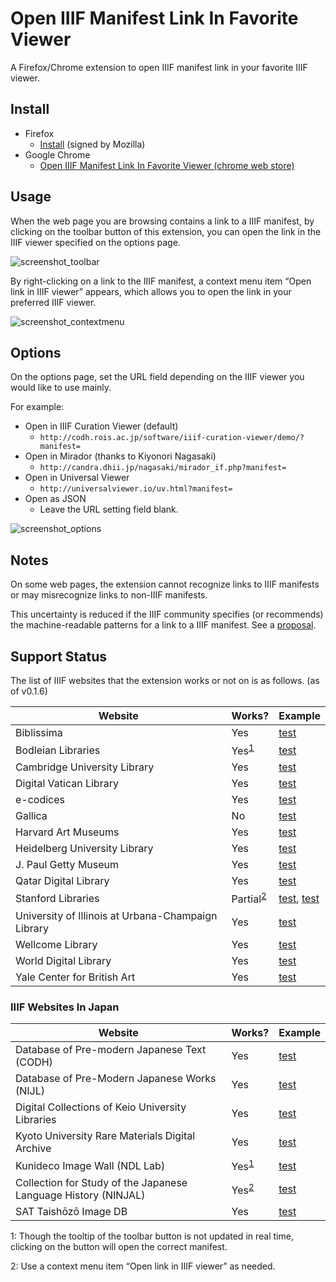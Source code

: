 # Open IIIF Manifest Link In Favorite Viewer

A Firefox/Chrome extension to open IIIF manifest link in your favorite IIIF viewer.

## Install

- Firefox
    - [Install](https://2sc1815j.github.io/Open_IIIF_Manifest_Link_In_Favorite_Viewer/install.html) (signed by Mozilla)
- Google Chrome
    - [Open IIIF Manifest Link In Favorite Viewer (chrome web store)](https://chrome.google.com/webstore/detail/open-iiif-manifest-link-i/pdkbceoglenaneaoebcagpbkocpkhajl)

## Usage

When the web page you are browsing contains a link to a IIIF manifest, by clicking on the toolbar button of this extension, you can open the link in the IIIF viewer specified on the options page.

![screenshot_toolbar](https://lh3.googleusercontent.com/aBce0Qk59V2pNzZr_dfMwKvAze5TaqfiSQWl6oQPKRUH0MkGq4wcsEsZtjRK9POlWlBrVxt7)

By right-clicking on a link to the IIIF manifest, a context menu item “Open link in IIIF viewer” appears, which allows you to open the link in your preferred IIIF viewer.

![screenshot_contextmenu](https://lh3.googleusercontent.com/naIzec7cR6iWnClg435Efj5QnEXKhC8ZTKokMdDFi0vDOtErEaizrcPPjuf6pkvzHQKmucz3)

## Options

On the options page, set the URL field depending on the IIIF viewer you would like to use mainly.

For example:
- Open in IIIF Curation Viewer (default)
    - `http://codh.rois.ac.jp/software/iiif-curation-viewer/demo/?manifest=`
- Open in Mirador (thanks to Kiyonori Nagasaki)
    - `http://candra.dhii.jp/nagasaki/mirador_if.php?manifest=`
- Open in Universal Viewer
    - `http://universalviewer.io/uv.html?manifest=`
- Open as JSON
    - Leave the URL setting field blank.

![screenshot_options](https://lh3.googleusercontent.com/SMlomYG8uHgmgRe-9d9r_21tLBk7mcrhMHHlVxI9nhCcjMqOXaB5d32rKejBv-jAWp9Ekp53Epc)

## Notes

On some web pages, the extension cannot recognize links to IIIF manifests or may misrecognize links to non-IIIF manifests.

This uncertainty is reduced if the IIIF community specifies (or recommends) the machine-readable patterns for a link to a IIIF manifest. See a [proposal](https://github.com/2SC1815J/Open_IIIF_Manifest_Link_In_Favorite_Viewer/issues/1).

## Support Status

The list of IIIF websites that the extension works or not on is as follows. (as of v0.1.6)

|Website|Works?|Example|
|---|---|---|
|Biblissima|Yes|[test](http://beta.biblissima.fr/en/ark:/43093/mdata1939ea3de23cd3b1231f26ba9bdc012c34a76569)|
|Bodleian Libraries|Yes<sup>[1](#note1)</sup>|[test](https://digital.bodleian.ox.ac.uk/inquire/Discover/Search/#/)|
|Cambridge University Library|Yes|[test](https://cudl.lib.cam.ac.uk/view/MS-SPR-ECTOPLASM/1)|
|Digital Vatican Library|Yes|[test](https://digi.vatlib.it/view/MSS_Reg.lat.1896.pt.A)|
|e-codices|Yes|[test](http://www.e-codices.unifr.ch/en/searchresult/list/one/fmb/cb-0601a)|
|Gallica|No|[test](http://gallica.bnf.fr/ark:/12148/btv1b525033083/f35.item) |
|Harvard Art Museums|Yes|[test](https://www.harvardartmuseums.org/collections/object/199194)|
|Heidelberg University Library|Yes|[test](http://digi.ub.uni-heidelberg.de/diglit/ia00032100)|
|J. Paul Getty Museum|Yes|[test](http://www.getty.edu/art/collection/objects/287186/)|
|Qatar Digital Library|Yes|[test](https://www.qdl.qa/en/archive/81055/vdc_100023867439.0x000027)|
|Stanford Libraries|Partial<sup>[2](#note2)</sup>|[test](https://exhibits.stanford.edu/epl/catalog/yc385kr0856), [test](https://searchworks.stanford.edu/view/vb267mw8946)|
|University of Illinois at Urbana-Champaign Library|Yes|[test](https://digital.library.illinois.edu/items/a73d5ee0-994e-0134-2096-0050569601ca-b)|
|Wellcome Library|Yes|[test](https://wellcomelibrary.org/item/b12029348)|
|World Digital Library|Yes|[test](https://www.wdl.org/en/item/19477/)|
|Yale Center for British Art|Yes|[test](http://collections.britishart.yale.edu/vufind/Record/1665464)|

### IIIF Websites In Japan

|Website|Works?|Example|
|---|---|---|
|Database of Pre-modern Japanese Text (CODH)|Yes|[test](http://codh.rois.ac.jp/pmjt/book/200014778/)|
|Database of Pre-Modern Japanese Works (NIJL)|Yes|[test](https://kotenseki.nijl.ac.jp/biblio/200010512/viewer/?ln=en)|
|Digital Collections of Keio University Libraries|Yes|[test](http://dcollections.lib.keio.ac.jp/sites/all/libraries/uv/uv.php?archive=NRE&id=132X-200-3-1)|
|Kyoto University Rare Materials Digital Archive|Yes|[test](https://rmda.kulib.kyoto-u.ac.jp/en/item/rb00013599)|
|Kunideco Image Wall (NDL Lab)|Yes<sup>[1](#note1)</sup>|[test](http://lab.ndl.go.jp/dhii/kunidecoview/)|
|Collection for Study of the Japanese Language History (NINJAL)|Yes<sup>[2](#note2)</sup>|[test](http://dglb01.ninjal.ac.jp/ninjaldl/bunken.php?title=wajisyoransyo)|
|SAT Taishōzō Image DB|Yes|[test](https://dzkimgs.l.u-tokyo.ac.jp/SATi/images.php?alang=en)|

<a id="note1">1</a>: Though the tooltip of the toolbar button is not updated in real time, clicking on the button will open the correct manifest.

<a id="note2">2</a>: Use a context menu item “Open link in IIIF viewer” as needed.